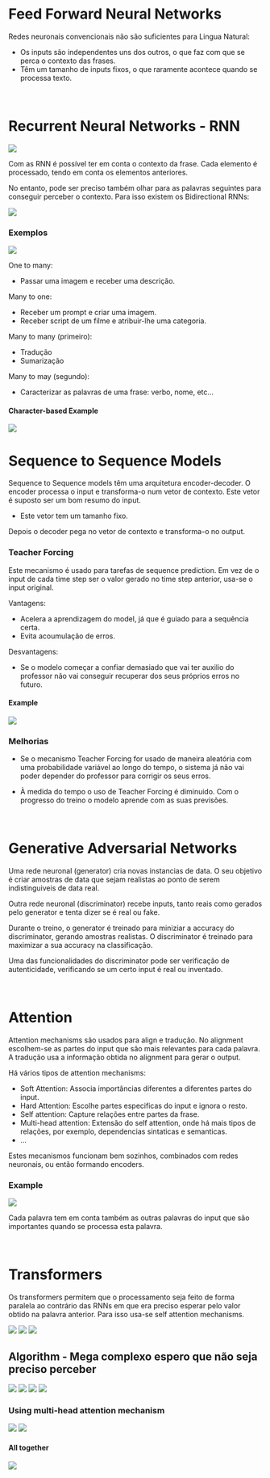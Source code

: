 # Feed Forward Neural Networks

Redes neuronais convencionais não são suficientes para Lingua Natural: 
- Os inputs são independentes uns dos outros, o que faz com que se perca o contexto das frases. 
- Têm um tamanho de inputs fixos, o que raramente acontece quando se processa texto.

<br>

# Recurrent Neural Networks - RNN

<img src="Imagens/Aula6 RNN.png">

Com as RNN é possível ter em conta o contexto da frase. Cada elemento é processado, tendo em conta os elementos anteriores.

No entanto, pode ser preciso também olhar para as palavras seguintes para conseguir perceber o contexto. Para isso existem os Bidirectional RNNs:

<img src="Imagens/Aula6 Bidirectional RNNs.png">

### Exemplos

<img src="Imagens/Aula6 RNN examples.png">

One to many: 
- Passar uma imagem e receber uma descrição.

Many to one:
- Receber um prompt e criar uma imagem.
- Receber script de um filme e atribuir-lhe uma categoria.

Many to many (primeiro):
- Tradução
- Sumarização

Many to may (segundo):
- Caracterizar as palavras de uma frase: verbo, nome, etc...

#### Character-based Example

<img src="Imagens/Aula6 Character-based example.png">

<br>

# Sequence to Sequence Models

Sequence to Sequence models têm uma arquitetura encoder-decoder. O encoder processa o input e transforma-o num vetor de contexto. Este vetor é suposto ser um bom resumo do input.
- Este vetor tem um tamanho fixo.

Depois o decoder pega no vetor de contexto e transforma-o no output.

### Teacher Forcing

Este mecanismo é usado para tarefas de sequence prediction. Em vez de o input de cada time step ser o valor gerado no time step anterior, usa-se o input original.

Vantagens:
- Acelera a aprendizagem do model, já que é guiado para a sequência certa.
- Evita acoumulação de erros.

Desvantagens:
- Se o modelo começar a confiar demasiado que vai ter auxilio do professor não vai conseguir recuperar dos seus próprios erros no futuro.

#### Example

<img src="Imagens/Aula6 Teacher Forcing.png">

### Melhorias

- Se o mecanismo Teacher Forcing for usado de maneira aleatória com uma probabilidade variável ao longo do tempo, o sistema já não vai poder depender do professor para corrigir os seus erros.

- À medida do tempo o uso de Teacher Forcing é diminuido. Com o progresso do treino o modelo aprende com as suas previsões.

<br>

# Generative Adversarial Networks

Uma rede neuronal (generator) cria novas instancias de data. O seu objetivo é criar amostras de data que sejam realistas ao ponto de serem indistinguiveis de data real.

Outra rede neuronal (discriminator) recebe inputs, tanto reais como gerados pelo generator e tenta dizer se é real ou fake.

Durante o treino, o generator é treinado para miniziar a accuracy do discriminator, gerando amostras realistas. O discriminator é treinado para maximizar a sua accuracy na classificação.

Uma das funcionalidades do discriminator pode ser verificação de autenticidade, verificando se um certo input é real ou inventado.

<br>

# Attention

Attention mechanisms são usados para align e tradução. No alignment escolhem-se as partes do input que são mais relevantes para cada palavra. A tradução usa a informação obtida no alignment para gerar o output.

Há vários tipos de attention mechanisms:
- Soft Attention: Associa importâncias diferentes a diferentes partes do input.
- Hard Attention: Escolhe partes especificas do input e ignora o resto.
- Self attention: Capture relações entre partes da frase.
- Multi-head attention: Extensão do self attention, onde há mais tipos de relações, por exemplo, dependencias sintaticas e semanticas.
- ...

Estes mecanismos funcionam bem sozinhos, combinados com redes neuronais, ou então formando encoders.

### Example

<img src="Imagens/Aula6 attention mechanisms example.png">

Cada palavra tem em conta também as outras palavras do input que são importantes quando se processa esta palavra.

<br>

# Transformers

Os transformers permitem que o processamento seja feito de forma paralela ao contrário das RNNs em que era preciso esperar pelo valor obtido na palavra anterior. Para isso usa-se self attention mechanisms.

<img src="Imagens/Aula6 transformers.png">

<img src="Imagens/Aula6 transformers 2.png">

<img src="Imagens/Aula6 transformers 3.png">

<br>

## Algorithm - Mega complexo espero que não seja preciso perceber

<img src="Imagens/Aula6 transformers algorithm1.png">

<img src="Imagens/Aula6 transformers algorithm2.png">

<img src="Imagens/Aula6 transformers algorithm3.png">

<img src="Imagens/Aula6 transformers algorithm4.png">

### Using multi-head attention mechanism

<img src="Imagens/Aula6 transformers algorithm5.png">

<img src="Imagens/Aula6 transformers algorithm6.png">

<br>

#### All together

<img src="Imagens/Aula6 transformers algorithm all together.png">